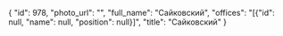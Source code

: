 {
    "id": 978,
    "photo_url": "",
    "full_name": "Сайковский",
    "offices": "[{\"id\": null, \"name\": null, \"position\": null}]",
    "title": "Сайковский"
}